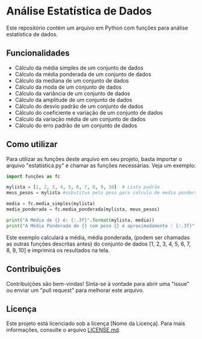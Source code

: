 # Análise Estatística de Dados

Este repositório contém um arquivo em Python com funções para análise estatística de dados.

## Funcionalidades

- Cálculo da média simples de um conjunto de dados
- Cálculo da média ponderada de um conjunto de dados
- Cálculo da mediana de um conjunto de dados
- Cálculo da moda de um conjunto de dados
- Cálculo da variância de um conjunto de dados
- Cálculo da amplitude de um conjunto de dados
- Cálculo do desvio padrão de um conjunto de dados
- Cálculo do coeficiente e variação de um conjunto de dados
- Cálculo da variação média de um conjunto de dados
- Cálculo do erro padrão de um conjunto de dados


## Como utilizar

Para utilizar as funções deste arquivo em seu projeto, basta importar o arquivo "estatistica.py" e chamar as funções necessárias. Veja um exemplo:

```python
import funções as fc 

mylista = [1, 2, 3, 4, 5, 6, 7, 8, 9, 10]  # Lista padrão
meus_pesos = mylista #substitua pelo peso para calculo de media ponderada

media = fc.media_simples(mylista)
media_ponderada = fc.media_ponderada(mylista, meus_pesos)

print("A Média de {} é: {:.3f}".format(mylista, media))
print("A Média Ponderada de {} com peso {} é aproximadamente : {:.3f}".format(mylista, meus_pesos, ))
```

Este exemplo calculará a média, média ponderada, (podem ser chamadas as outras funções descritas antes) do conjunto de dados [1, 2, 3, 4, 5, 6, 7, 8, 9, 10] e imprimirá os resultados na tela.

## Contribuições
Contribuições são bem-vindas! Sinta-se à vontade para abrir uma "issue" ou enviar um "pull request" para melhorar este arquivo.

## Licença

Este projeto está licenciado sob a licença [Nome da Licença]. Para mais informações, consulte o arquivo [LICENSE.md](LICENSE.md).
